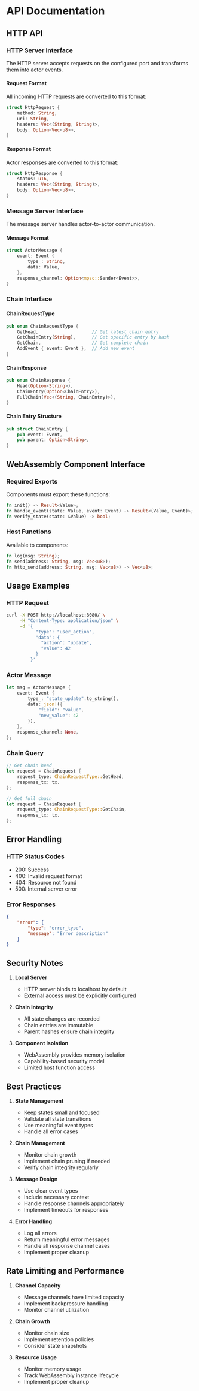 # API Documentation

## HTTP API

### HTTP Server Interface

The HTTP server accepts requests on the configured port and transforms them into actor events.

#### Request Format
All incoming HTTP requests are converted to this format:
```rust
struct HttpRequest {
    method: String,
    uri: String,
    headers: Vec<(String, String)>,
    body: Option<Vec<u8>>,
}
```

#### Response Format
Actor responses are converted to this format:
```rust
struct HttpResponse {
    status: u16,
    headers: Vec<(String, String)>,
    body: Option<Vec<u8>>,
}
```

### Message Server Interface

The message server handles actor-to-actor communication.

#### Message Format
```rust
struct ActorMessage {
    event: Event {
        type_: String,
        data: Value,
    },
    response_channel: Option<mpsc::Sender<Event>>,
}
```

### Chain Interface

#### ChainRequestType
```rust
pub enum ChainRequestType {
    GetHead,                    // Get latest chain entry
    GetChainEntry(String),      // Get specific entry by hash
    GetChain,                   // Get complete chain
    AddEvent { event: Event },  // Add new event
}
```

#### ChainResponse
```rust
pub enum ChainResponse {
    Head(Option<String>),
    ChainEntry(Option<ChainEntry>),
    FullChain(Vec<(String, ChainEntry)>),
}
```

#### Chain Entry Structure
```rust
pub struct ChainEntry {
    pub event: Event,
    pub parent: Option<String>,
}
```

## WebAssembly Component Interface

### Required Exports

Components must export these functions:

```rust
fn init() -> Result<Value>;
fn handle_event(state: Value, event: Event) -> Result<(Value, Event)>;
fn verify_state(state: &Value) -> bool;
```

### Host Functions

Available to components:

```rust
fn log(msg: String);
fn send(address: String, msg: Vec<u8>);
fn http_send(address: String, msg: Vec<u8>) -> Vec<u8>;
```

## Usage Examples

### HTTP Request
```bash
curl -X POST http://localhost:8080/ \
     -H "Content-Type: application/json" \
     -d '{
           "type": "user_action",
           "data": {
             "action": "update",
             "value": 42
           }
         }'
```

### Actor Message
```rust
let msg = ActorMessage {
    event: Event {
        type_: "state_update".to_string(),
        data: json!({
            "field": "value",
            "new_value": 42
        }),
    },
    response_channel: None,
};
```

### Chain Query
```rust
// Get chain head
let request = ChainRequest {
    request_type: ChainRequestType::GetHead,
    response_tx: tx,
};

// Get full chain
let request = ChainRequest {
    request_type: ChainRequestType::GetChain,
    response_tx: tx,
};
```

## Error Handling

### HTTP Status Codes
- 200: Success
- 400: Invalid request format
- 404: Resource not found
- 500: Internal server error

### Error Responses
```json
{
    "error": {
        "type": "error_type",
        "message": "Error description"
    }
}
```

## Security Notes

1. **Local Server**
   - HTTP server binds to localhost by default
   - External access must be explicitly configured

2. **Chain Integrity**
   - All state changes are recorded
   - Chain entries are immutable
   - Parent hashes ensure chain integrity

3. **Component Isolation**
   - WebAssembly provides memory isolation
   - Capability-based security model
   - Limited host function access

## Best Practices

1. **State Management**
   - Keep states small and focused
   - Validate all state transitions
   - Use meaningful event types
   - Handle all error cases

2. **Chain Management**
   - Monitor chain growth
   - Implement chain pruning if needed
   - Verify chain integrity regularly

3. **Message Design**
   - Use clear event types
   - Include necessary context
   - Handle response channels appropriately
   - Implement timeouts for responses

4. **Error Handling**
   - Log all errors
   - Return meaningful error messages
   - Handle all response channel cases
   - Implement proper cleanup

## Rate Limiting and Performance

1. **Channel Capacity**
   - Message channels have limited capacity
   - Implement backpressure handling
   - Monitor channel utilization

2. **Chain Growth**
   - Monitor chain size
   - Implement retention policies
   - Consider state snapshots

3. **Resource Usage**
   - Monitor memory usage
   - Track WebAssembly instance lifecycle
   - Implement proper cleanup